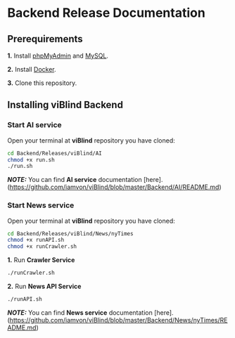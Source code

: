 # Backend Release Documentation

## Prerequirements
__1.__ Install [phpMyAdmin](https://www.phpmyadmin.net/) and [MySQL](https://www.mysql.com/).

__2.__ Install [Docker](https://docs.docker.com/install/).

__3.__ Clone this repository.

## Installing viBlind Backend
### Start AI service
Open your terminal at __viBlind__ repository you have cloned:
```bash
cd Backend/Releases/viBlind/AI
chmod +x run.sh
./run.sh
```
___NOTE:___ You can find __AI service__ documentation [here].(https://github.com/iamvon/viBlind/blob/master/Backend/AI/README.md)

### Start News service
Open your terminal at __viBlind__ repository you have cloned:
```bash
cd Backend/Releases/viBlind/News/nyTimes  
chmod +x runAPI.sh
chmod +x runCrawler.sh
```
__1.__ Run __Crawler Service__
```bash
./runCrawler.sh
```
__2.__ Run __News API Service__
```bash
./runAPI.sh
``` 
___NOTE:___ You can find __News service__ documentation [here].(https://github.com/iamvon/viBlind/blob/master/Backend/News/nyTimes/README.md)
